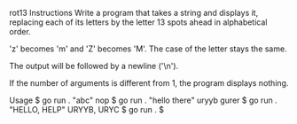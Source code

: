 rot13
Instructions
Write a program that takes a string and displays it, replacing each of its letters by the letter 13 spots ahead in alphabetical order.

'z' becomes 'm' and 'Z' becomes 'M'. The case of the letter stays the same.

The output will be followed by a newline ('\n').

If the number of arguments is different from 1, the program displays nothing.

Usage
$ go run . "abc"
nop
$ go run . "hello there"
uryyb gurer
$ go run . "HELLO, HELP"
URYYB, URYC
$ go run .
$